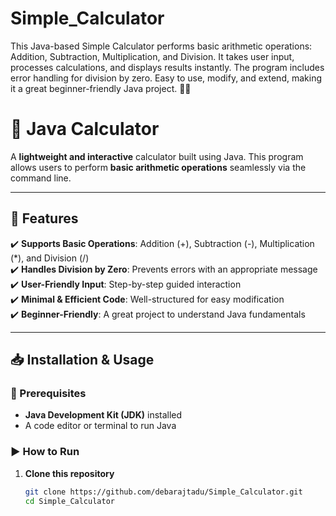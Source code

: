 # Simple_Calculator
This Java-based Simple Calculator performs basic arithmetic operations: Addition, Subtraction, Multiplication, and Division. It takes user input, processes calculations, and displays results instantly. The program includes error handling for division by zero. Easy to use, modify, and extend, making it a great beginner-friendly Java project. 🚀🔢
# 🧮 Java Calculator

A **lightweight and interactive** calculator built using Java. This program allows users to perform **basic arithmetic operations** seamlessly via the command line.  

---

## 🚀 Features  
✔️ **Supports Basic Operations**: Addition (+), Subtraction (-), Multiplication (*), and Division (/)  
✔️ **Handles Division by Zero**: Prevents errors with an appropriate message  
✔️ **User-Friendly Input**: Step-by-step guided interaction  
✔️ **Minimal & Efficient Code**: Well-structured for easy modification  
✔️ **Beginner-Friendly**: A great project to understand Java fundamentals  

---

## 📥 Installation & Usage  

### 🔧 Prerequisites  
- **Java Development Kit (JDK)** installed  
- A code editor or terminal to run Java  

### ▶️ How to Run  
1. **Clone this repository**  
   ```bash
   git clone https://github.com/debarajtadu/Simple_Calculator.git
   cd Simple_Calculator
